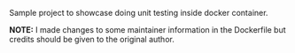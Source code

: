 Sample project to showcase doing unit testing inside docker container.

**NOTE:** I made changes to some maintainer information in the Dockerfile but credits should be given to the original author.
